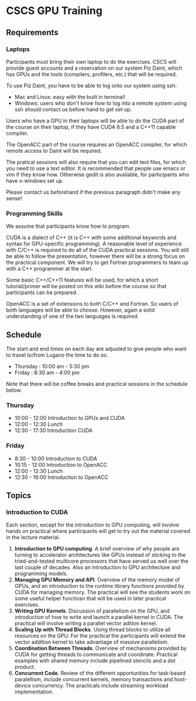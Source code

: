 # CSCS GPU Training

## Requirements

### Laptops
Participants must bring their own laptop to do the exercises. CSCS will provide guest accounts and a reservation on our system Piz Daint, which has GPUs and the tools (compilers, profilers, etc.) that will be required.

To use Piz Daint, you have to be able to log onto our system using ssh:
* Mac and Linux: easy with the built in terminal!
* Windows: users who don't know how to log into a remote system using ssh should contact us before hand to get set up.

Users who have a GPU in their laptops will be able to do the CUDA part of the course on their laptop, if they have CUDA 6.5 and a C++11 capable compiler.

The OpenACC part of the course requires an OpenACC compiler, for which remote access to Daint will be required.

The pratical sessions will also require that you can edit text files, for which you need to use a text editor. It is recommended that people use emacs or vim if they know how. Otherwise gedit is also available, for participants who have x-windows set up.

Please contact us beforehand if the previous paragraph didn't make any sense!

### Programming Skills
We assume that participants know how to program.

CUDA is a dialect of C++ (it is C++ with some additional keywords and syntax for GPU-specific programming). A reasonable level of experience with C/C++ is required to do all of the CUDA practical sessions. You will still be able to follow the presentation, however there will be a strong focus on the practical component. We will try to get Fortran programmers to team up with a C++ programmer at the start.

Some basic C++/C++11 features will be used, for which a short tutorial/primer will be posted on this wiki before the course so that participants can be prepared.

OpenACC is a set of extensions to both C/C++ and Fortran. So users of both languages will be able to choose. However, again a solid understanding of one of the two languages is required.

## Schedule

The start and end times on each day are adjusted to give people who want to travel to/from Lugano the time to do so.

- Thursday : 10:00 am - 5:30 pm
- Friday   :  8:30 am - 4:00 pm

Note that there will be coffee breaks and practical sessions in the schedule below.

### Thursday

- 10:00 - 12:00  Introduction to GPUs and CUDA
- 12:00 - 12:30  Lunch
- 12:30 - 17:30  Introduction CUDA

### Friday

-  8:30 - 10:00  Introduction to CUDA
- 10:15 - 12:00  Introduction to OpenACC
- 12:00 - 12:30  Lunch
- 12:30 - 16:00  Introduciton to OpenACC

## Topics

### Introduction to CUDA

Each section, except for the introduction to GPU computing, will involve hands on practical where participants will get to try out the material covered in the lecture material.

1. __Introduction to GPU computing__. A brief overview of why people are turning to accelerator architectures like GPUs instead of sticking to the tried-and-tested multicore processors that have served us well over the last couple of decades. Also an introduction to GPU architecture and programming models.
2. __Managing GPU Memory and API__. Overview of the memory model of GPUs, and an introduction to the runtime library functions provided by CUDA for managing memory. The practical will see the students work on some useful helper functiosn that will be used in later practical exercises.
3. __Writing GPU Kernels__. Discussion of parallelism on the GPU, and introduction of how to write and launch a parallel kernel in CUDA. The practical will involve writing a parallel vector adition kernel.
4. __Scaling Up with Thread Blocks__. Using thread blocks to utilize all resources on the GPU. For the practical the participants will extend the vector addition kernel to take advantage of massive parallelism.
5. __Coordination Between Threads__. Overview of mechanisms provided by CUDA for getting threads to communicate and coordinate. Practical examples with shared memory include pipelined stencils and a dot product.
6. __Concurrent Code__. Review of the different opportunities for task-based paralellism, include concurrent kernels, memory transactions and host-device concurrency. The practicals include streaming workload implementation.
